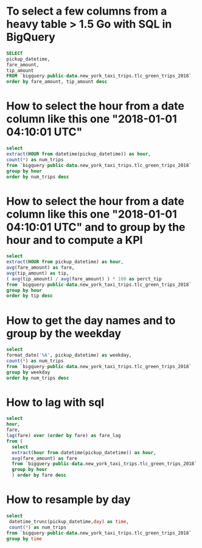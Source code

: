 # To select a few columns from a heavy table > 1.5 Go with SQL in BigQuery



``` sql
SELECT 
pickup_datetime, 
fare_amount, 
tip_amount 
FROM `bigquery-public-data.new_york_taxi_trips.tlc_green_trips_2018`
order by fare_amount, tip_amount desc
```

# How to select the hour from a date column like this one "2018-01-01 04:10:01 UTC"
``` sql
select 
extract(HOUR from datetime(pickup_datetime)) as hour, 
count(*) as num_trips
from `bigquery-public-data.new_york_taxi_trips.tlc_green_trips_2018`
group by hour
order by num_trips desc
```

# How to select the hour from a date column like this one "2018-01-01 04:10:01 UTC" and to group by the hour and to compute a KPI 
``` sql
select
extract(HOUR from pickup_datetime) as hour,
avg(fare_amount) as fare,
avg(tip_amount) as tip,
( avg(tip_amount) / avg(fare_amount) ) * 100 as perct_tip
from `bigquery-public-data.new_york_taxi_trips.tlc_green_trips_2018`
group by hour
order by tip desc
```

# How to get the day names and to group by the weekday 
``` sql
select 
format_date('%A', pickup_datetime) as weekday,
count(*) as num_trips
from `bigquery-public-data.new_york_taxi_trips.tlc_green_trips_2018`
group by weekday
order by num_trips desc
```

# How to lag with sql 
``` sql
select 
hour,
fare,
lag(fare) over (order by fare) as fare_lag
from (
  select 
  extract(hour from datetime(pickup_datetime)) as hour,
  avg(fare_amount) as fare
  from `bigquery-public-data.new_york_taxi_trips.tlc_green_trips_2018`
  group by hour
  ) order by fare desc
 ```
 
 # How to resample by day 
 ``` sql 
 select 
  datetime_trunc(pickup_datetime,day) as time, 
  count(*) as num_trips
from `bigquery-public-data.new_york_taxi_trips.tlc_green_trips_2018`
group by time
 ```
